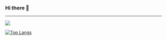 ### Hi there 👋
<hr>
<img src="https://github-readme-stats.vercel.app/api?username=kyungparkmin&hide=stars&show_icons=true&count_private=true"/></a>

[![Top Langs](https://github-readme-stats.vercel.app/api/top-langs/?username=kyungparkmin&show_icons=true&theme=radical)](https://github.com/kyungparkmin/github-readme-stats)


<!--
**kyungparkmin/kyungparkmin** is a ✨ _special_ ✨ repository because its `README.md` (this file) appears on your GitHub profile.

Here are some ideas to get you started:

- 🔭 I’m currently working on ...
- 🌱 I’m currently learning ...
- 👯 I’m looking to collaborate on ...
- 🤔 I’m looking for help with ...
- 💬 Ask me about ...
- 📫 How to reach me: ...
- 😄 Pronouns: ...
- ⚡ Fun fact: ...
-->
